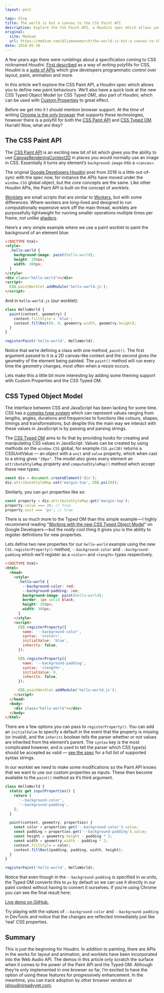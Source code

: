 ```yaml
---
layout: post

tags: blog
title: The world is but a canvas to the CSS Paint API
description: Explore the CSS Paint API, a Houdini spec which allows you to define new paint behaviours.
original:
  site: Medium
  url: https://medium.com/@liamnewmarch/the-world-is-but-a-canvas-to-the-css-paint-api-eaaef989fc06
date: 2018-05-30
---
```


A few years ago there were rumblings about a specification coming to CSS nicknamed _Houdini_. [First described](https://www.smashingmagazine.com/2016/03/houdini-maybe-the-most-exciting-development-in-css-youve-never-heard-of/) as a way of writing polyfills for CSS, Houdini is a [suite of APIs](https://drafts.css-houdini.org/) which give developers programmatic control over layout, paint, animation and more.

In this article we’ll explore the CSS Paint API, a Houdini spec which allows you to define new paint behaviours. We’ll also have a quick look at the new CSS Typed Object Model (or CSS Typed OM), also part of Houdini, which can be used with [Custom Properties](https://developer.mozilla.org/en-US/docs/Web/CSS/Using_CSS_variables) to great effect.

Before we get into it I should mention browser support. At the time of writing [Chrome is the only browser](https://ishoudinireadyyet.com/) that supports these technologies, however there is a polyfill for both the [CSS Paint API](https://github.com/GoogleChromeLabs/css-paint-polyfill) and [CSS Typed OM](https://github.com/csstools/css-typed-om). Hurrah! Now, what _are_ they?

## The CSS Paint API

The [CSS Paint API](https://www.w3.org/TR/css-paint-api-1/) is an exciting new bit of kit which gives you the ability to use [CanvasRenderingContext2D](https://developer.mozilla.org/en/docs/Web/API/CanvasRenderingContext2D) in places you would normally use an image in CSS. Essentially it turns any element’s `background-image` into a `<canvas>`.

The original [Google Developers Houdini](https://developers.google.com/web/updates/2016/05/houdini) post from 2016 is a little out-of-sync with the spec now, for instance the APIs have moved under the `window.CSS` global object, but the core concepts are the same. Like other Houdini APIs, the Paint API is built on the concept of _worklets_.

[Worklets](https://developer.mozilla.org/en-US/docs/Web/API/Worklet) are small scripts that are similar to [Workers](https://developer.mozilla.org/en-US/docs/Web/API/Worker), but with some differences. Where workers are long-lived and designed to run computationally expensive work off the main thread, worklets are purposefully lightweight for running smaller operations multiple times per frame, not unlike [shaders](https://en.wikipedia.org/wiki/Shader).

Here’s a very simple example where we use a paint worklet to paint the background of an element blue:

```html
<!DOCTYPE html>
<style>
  .hello-world {
    background-image: paint(hello-world);
    height: 200px;
    width: 300px;
  }
</style>
<div class="hello-world"></div>
<script>
  CSS.paintWorklet.addModule('hello-world.js');
</script>
```

And in `hello-world.js` (our worklet):

```js
class HelloWorld {
  paint(context, geometry) {
    context.fillStyle = 'blue';
    context.fillRect(0, 0, geometry.width, geometry.height);
  }
}

registerPaint('hello-world', HelloWorld);
```

Notice that we’re defining a class with one method, `paint()`. The first argument passed to it is a 2D canvas-like context and the second gives the geometry of the element being painted. The `paint()` method will run every time the geometry changes, most often when a resize occurs.

Lets make this a little bit more interesting by adding some theming support with Custom Properties and the CSS Typed OM.

## CSS Typed Object Model

The interface between CSS and JavaScript has been lacking for some time. CSS has a [complex type system](https://developer.mozilla.org/en-US/docs/Web/CSS/CSS_Types) which can represent values ranging from lengths, angles, durations and frequencies to functions like colours, shapes, timings and transformations, but despite this the main way we interact with these values in JavaScript is by passing and parsing strings.

The [CSS Typed OM](https://www.w3.org/TR/css-typed-om-1/) aims to fix that by providing hooks for creating and manipulating CSS values in JavaScript. Values can be created by using methods on the `window.CSS` global, for example `CSS.px(20)` returns a CSSUnitValue — an object with a `unit` and `value` property, which when cast to a string gives `"20px"`. The model also gives every element an `attributeStyleMap` property and `computedStyleMap()` method which accept these new types:

```js
const div = document.createElement('div');
div.attributeStyleMap.set('margin-top', CSS.px(20));
```

Similarly, you can `get` properties like so:

```js
const property = div.attributeStyleMap.get('margin-top');
property.value === 20; // true
property.unit === 'px'; // true
```

There is so much more to the Typed OM than this simple example — I highly recommend reading “[Working with the new CSS Typed Object Model](https://developers.google.com/web/updates/2018/03/cssom)” on Google Developers — but the _really_ cool thing it gives you is the ability to register definitions for new properties.

Lets define two new properties for our `hello-world` example using the new `CSS.registerProperty()` method, `--background-color` and `--background-padding` which we’ll register as a `<color>` and `<length>` types respectively.

```html
<!DOCTYPE html>
<html>
  <head>
    <style>
      .hello-world {
        --background-color: red;
        --background-padding: 1em;
        background-image: paint(hello-world);
        border: 1px solid black;
        height: 200px;
        width: 300px;
      }
    </style>
    <script>
      CSS.registerProperty({
        name: '--background-color',
        syntax: '<color>',
        initialValue: 'blue',
        inherits: false,
      });

      CSS.registerProperty({
        name: '--background-padding',
        syntax: '<length>',
        initialValue: 0,
        inherits: false,
      });

      CSS.paintWorklet.addModule('hello-world.js');
    </script>
  </head>
  <body>
    <div class="hello-world"></div>
  </body>
</html>
```

There are a few options you can pass to `registerProperty()`. You can add an `initialValue` to specify a default in the event that the property is missing (or invalid), and the `inherits` boolean tells the parser whether or not values are inherited from the element’s parent. The `syntax` key is the most complicated however, and is used to tell the parser which CSS type(s) should be accepted as valid — [see the spec](https://www.w3.org/TR/css-properties-values-api-1/#supported-syntax-strings) for a full list of supported syntax strings.

In our worklet we need to make some modifications so the Paint API knows that we want to use our custom properties as inputs. These then become available to the `paint()` method as it’s third argument.

```js
class HelloWorld {
  static get inputProperties() {
    return [
      '--background-color',
      '--background-padding',
    ];
  }

  paint(context, geometry, properties) {
    const color = properties.get('--background-color').value;
    const padding = properties.get('--background-padding').value;
    const height = geometry.height - padding * 2;
    const width = geometry.width - padding * 2;
    context.fillStyle = color;
    context.fillRect(padding, padding, width, height);
  }
}

registerPaint('hello-world', HelloWorld);
```

Notice that even though in the `--background-padding` is specified in `em` units, the Typed OM converts this to `px` by default so we can use it directly in our paint context without having to convert it ourselves. If you’re using Chrome you can see the final result here:

[Live demo on GitHub.](https://liamnewmarch.github.io/css-paint-api-demo/)

Try playing with the values of `--background-color` and `--background-padding` in DevTools and notice that the changes are reflected immediately just like ‘real’ CSS properties.

## Summary

This is just the beginning for Houdini. In addition to painting, there are APIs in the works for layout and animation, and worklets have been incorporated into the Web Audio API.
The demos in this article only scratch the surface when it comes to the power of the Paint API and the Typed OM. Although they’re only implemented in one browser so far, I’m excited to have the option of using these features for progressively enhancement. In the meantime, you can track adoption by other browser vendors at [ishoudinireadyyet.com](https://ishoudinireadyyet.com/).
